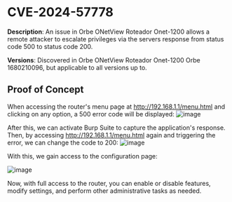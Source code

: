 # CVE-2024-57778
**Description**: An issue in Orbe ONetView Roteador Onet-1200 allows a remote attacker to escalate privileges via the servers response from status code 500 to status code 200.

**Versions**: Discovered in Orbe ONetView Roteador Onet-1200 Orbe 1680210096, but applicable to all versions up to.

## Proof of Concept
When accessing the router's menu page at http://192.168.1.1/menu.html and clicking on any option, a 500 error code will be displayed:
![image](https://github.com/user-attachments/assets/649dbc4f-0fed-4581-bae0-723d7c370466)

After this, we can activate Burp Suite to capture the application's response. Then, by accessing http://192.168.1.1/menu.html again and triggering the error, we can change the code to 200:
![image](https://github.com/user-attachments/assets/1900d15c-c121-408a-905a-5e302325307d)

With this, we gain access to the configuration page:

![image](https://github.com/user-attachments/assets/9b5e2d53-19cb-438e-8660-318832330502)

Now, with full access to the router, you can enable or disable features, modify settings, and perform other administrative tasks as needed.
